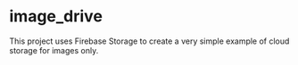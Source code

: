 # image_drive

This project uses Firebase Storage to create a very simple example of cloud storage for images only.